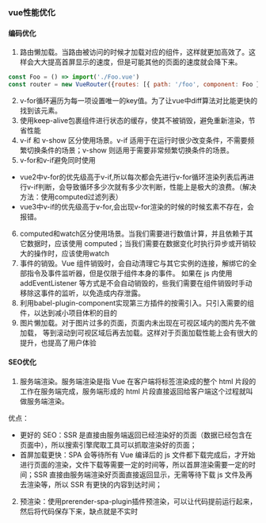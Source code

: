 
### vue性能优化
#### 编码优化

1. 路由懒加载。当路由被访问的时候才加载对应的组件，这样就更加高效了。这样会大大提高首屏显示的速度，但是可能其他的页面的速度就会降下来。
```js
const Foo = () => import('./Foo.vue')
const router = new VueRouter({routes: [{ path: '/foo', component: Foo }]})
```
2. v-for循环遍历为每一项设置唯一的key值。为了让vue中diff算法对比能更快的找到该元素。
3. 使用keep-alive包裹组件进行状态的缓存，使其不被销毁，避免重新渲染，节省性能
4. v-if 和 v-show 区分使用场景。v-if 适用于在运行时很少改变条件，不需要频繁切换条件的场景；v-show 则适用于需要非常频繁切换条件的场景。
5. v-for和v-if避免同时使用
  * vue2中v-for的优先级高于v-if,所以每次都会先进行v-for循环渲染列表后再进行v-if判断，会导致循环多少次就有多少次判断，性能上是极大的浪费。（解决方法：使用computed过滤列表）
  * vue3中v-if的优先级高于v-for,会出现v-for渲染的时候的时候玄素不存在，会报错。
6. computed和watch区分使用场景。当我们需要进行数值计算，并且依赖于其它数据时，应该使用 computed；当我们需要在数据变化时执行异步或开销较大的操作时，应该使用watch
7. 事件的销毁。Vue 组件销毁时，会自动清理它与其它实例的连接，解绑它的全部指令及事件监听器，但是仅限于组件本身的事件。 如果在 js 内使用 addEventListener 等方式是不会自动销毁的，些我们需要在组件销毁时手动移除这事件的监听，以免造成内存泄露。
8. 利用babel-plugin-component实现第三方插件的按需引入。只引入需要的组件，以达到减小项目体积的目的
9. 图片懒加载。对于图片过多的页面，页面内未出现在可视区域内的图片先不做加载， 等到滚动到可视区域后再去加载。这样对于页面加载性能上会有很大的提升，也提高了用户体验

#### SEO优化

1. 服务端渲染。服务端渲染是指 Vue 在客户端将标签渲染成的整个 html 片段的工作在服务端完成，服务端形成的 html 片段直接返回给客户端这个过程就叫做服务端渲染。

优点：

* 更好的 SEO：SSR 是直接由服务端返回已经渲染好的页面（数据已经包含在页面中），所以搜索引擎爬取工具可以抓取渲染好的页面；
* 首屏加载更快：SPA 会等待所有 Vue 编译后的 js 文件都下载完成后，才开始进行页面的渲染，文件下载等需要一定的时间等，所以首屏渲染需要一定的时间；SSR 直接由服务端渲染好页面直接返回显示，无需等待下载 js 文件及再去渲染等，所以 SSR 有更快的内容到达时间；

2. 预渲染：使用prerender-spa-plugin插件预渲染，可以让代码提前运行起来，然后将代码保存下来，缺点就是不实时

